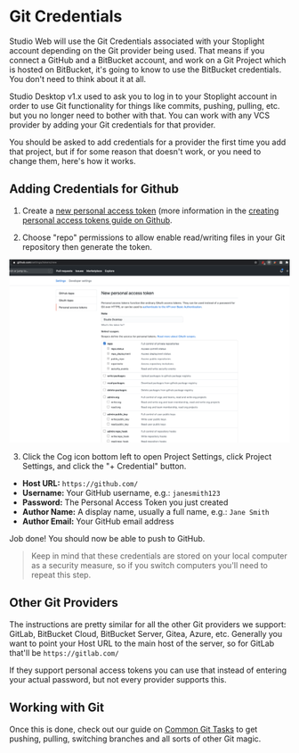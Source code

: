 # Git Credentials

Studio Web will use the Git Credentials associated with your Stoplight account depending on the Git provider being used. That means if you connect a GitHub and a BitBucket account, and work on a Git Project which is hosted on BitBucket, it's going to know to use the BitBucket credentials. You don't need to think about it at all.

Studio Desktop v1.x used to ask you to log in to your Stoplight account in order to use Git functionality for things like commits, pushing, pulling, etc. but you no longer need to bother with that. You can work with any VCS provider by adding your Git credentials for that provider.

You should be asked to add credentials for a provider the first time you add that project, but if for some reason that doesn't work, or you need to change them, here's how it works.

## Adding Credentials for Github

1. Create a [new personal access token](https://github.com/settings/tokens/new) (more information in the [creating personal access tokens guide on Github](https://docs.github.com/en/github/authenticating-to-github/creating-a-personal-access-token).

2. Choose "repo" permissions to allow enable read/writing files in your Git repository then generate the token.

![image](../assets/images/git-creds-github-token.png)

3. Click the Cog icon bottom left to open Project Settings, click Project Settings, and click the "+ Credential" button.

- **Host URL:** `https://github.com/`
- **Username:** Your GitHub username, e.g.: `janesmith123`
- **Password:** The Personal Access Token you just created
- **Author Name:** A display name, usually a full name, e.g.: `Jane Smith`
- **Author Email:** Your GitHub email address

Job done! You should now be able to push to GitHub.

> Keep in mind that these credentials are stored on your local computer as a security measure, so if you switch computers you'll need to repeat this step.

## Other Git Providers

The instructions are pretty similar for all the other Git providers we support: GitLab, BitBucket Cloud, BitBucket Server, Gitea, Azure, etc. Generally you want to point your Host URL to the main host of the server, so for GitLab that'll be `https://gitlab.com/` 

If they support personal access tokens you can use that instead of entering your actual password, but not every provider supports this.

## Working with Git

Once this is done, check out our guide on [Common Git Tasks](Basics/04-common-git-tasks.md) to get pushing, pulling, switching branches and all sorts of other Git magic.
